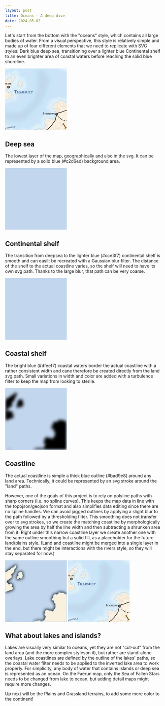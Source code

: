 ```yaml
---
layout: post
title: Oceans - A deep dive
date: 2024-05-02
---
```


Let's start from the bottom with the "oceans" style, which contains all large bodies of water. From a visual perspective, this style is relatively simple and made up of four different elements that we need to replicate with SVG styles: Dark blue deep sea, transitioning over a lighter blue Continental shelf to an even brighter area of coastal waters before reaching the solid blue shoreline.

<img src="https://raw.githubusercontent.com/jonovotny/vectorized-realms/gh-pages/svg/24-05-02-oceans/ocean-target.png"/>

## Deep sea 

The lowest layer of the map, geographically and also in the svg. It can be represented by a solid blue (#c2d6ed) background area.

<img src="https://raw.githubusercontent.com/jonovotny/vectorized-realms/gh-pages/svg/24-05-02-oceans/ocean-deep.svg" width=200px />
<!--more-->

## Continental shelf

The transition from deepsea to the lighter blue (#cce3f7) continental shelf is smooth and can easilt be recreated with a Gaussian blur filter. The distance of the shelf to the actual coastline varies, so the shelf will need to have its own svg path. Thanks to the large blur, that path can be very coarse.

<img src="https://raw.githubusercontent.com/jonovotny/vectorized-realms/gh-pages/svg/24-05-02-oceans/ocean-continental.svg" width=200px/>

## Coastal shelf

The bright blue (#dfeef7) coastal waters border the actual coastline with a rather consistent width and cane therefore be created directly from the land svg path. Small variations in width and color are added with a turbulence filter to keep the map from looking to sterile.

<img src="https://raw.githubusercontent.com/jonovotny/vectorized-realms/gh-pages/svg/24-05-02-oceans/ocean-coastal.svg" width=200px/>

## Coastline

The actual coastline is simple a thick blue outline (#bad9e8) around any land area. Technically, it could be represented by an svg stroke around the "land" paths. 

However, one of the goals of this project is to rely on polyline paths with sharp corners (i.e. no spline curves). This keeps the map data in line with the topojson/geojson format and also simplifies data editing since there are no spline handles. We can avoid jagged outlines by applying a slight blur to the path followed by a thresholding filter. This smoothing does not transfer over to svg strokes, so we create the matching coastline by morphologically growing the area by half the line width and then subtracting a shrunken area from it. Right under this narrow coastline layer we create another one with the same outline smoothing but a solid fill, as a placeholder for the future land/plains style. (Land and coastline might be merged into a single layer in the end, but there might be interactions with the rivers style, so they will stay separated for now.)

<img src="https://raw.githubusercontent.com/jonovotny/vectorized-realms/gh-pages/svg/24-05-02-oceans/ocean-land.svg" width=200px/> <img src="https://raw.githubusercontent.com/jonovotny/vectorized-realms/gh-pages/svg/24-05-02-oceans/ocean-target.png"/>

## What about lakes and islands?

Lakes are visually very similar to oceans, yet they are not "cut-out" from the land area (and the more complex styleson it), but rather are stand-alone overlays. Lake coastlines are defined by the outline of the lakes' paths, so the coastal water filter needs to be applied to the inverted lake area to work properly. For simplicity, any body of water that contains islands or deep sea is represented as an ocean. On the Faerun map, only the Sea of Fallen Stars needs to be changed from lake to ocean, but adding detail maps might require more changes.

Up next will be the Plains and Grassland terrains, to add some more color to the continent!